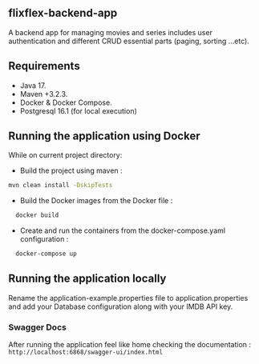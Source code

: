 ## flixflex-backend-app


A backend app for managing movies and series includes user authentication and different CRUD essential parts (paging, sorting ...etc).

## Requirements
- Java 17.
- Maven +3.2.3.
- Docker & Docker Compose.
- Postgresql 16.1 (for local execution)
## Running the application using Docker
While on current project directory:
- Build the project using maven : 
```bash
mvn clean install -DskipTests
```
- Build the Docker images from the Docker file :
```bash
  docker build
```
- Create and run the containers from the docker-compose.yaml configuration :
```bash
  docker-compose up
```
## Running the application locally
Rename the application-example.properties file to application.properties and add your Database configuration along with your IMDB API key.

### Swagger Docs
After running the application feel like home checking the documentation  : 
`http://localhost:6868/swagger-ui/index.html`
